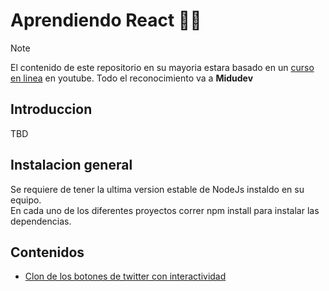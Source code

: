 # Aprendiendo React 🧬🔬
>[!NOTE]
>El contenido de este repositorio en su mayoria estara basado en un [curso en linea](https://www.youtube.com/@midulive) en youtube. Todo el reconocimiento va a **Midudev**

## Introduccion
TBD
## Instalacion general
Se requiere de tener la ultima version estable de NodeJs instaldo en su equipo.</br>
En cada uno de los diferentes proyectos correr npm install para instalar las dependencias.
## Contenidos
* [Clon de los botones de twitter con interactividad](https://github.com/LuisDavid01/aprendiendo-react/tree/main/projects/00--botonesTwitter)
